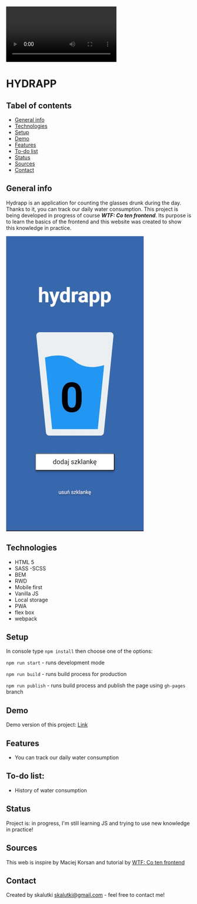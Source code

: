 ![cover](gh/cover.mp4)

# HYDRAPP

## Tabel of contents

- [General info](#general-info)
- [Technologies](#technologies)
- [Setup](#setup)
- [Demo](#demo)
- [Features](#features)
- [To-do list](#to-do-list)
- [Status](#status)
- [Sources](#sources)
- [Contact](#contact)

## General info

Hydrapp is an application for counting the glasses drunk during the day. Thanks to it, you can track our daily water consumption.
This project is being developed in progress of course **_WTF: Co ten frontend_**.
Its purpose is to learn the basics of the frontend and this website was created to show this knowledge in practice.

![screenshot light version](gh/hydrapp.JPG)

## Technologies

- HTML 5
- SASS -SCSS
- BEM
- RWD
- Mobile first
- Vanilla JS
- Local storage
- PWA
- flex box
- webpack

## Setup

In console type `npm install` then choose one of the options:

`npm run start` - runs development mode

`npm run build` - runs build process for production

`npm run publish` - runs build process and publish the page using `gh-pages` branch

## Demo

Demo version of this project: [Link](https://skalutki.github.io/HYDRAPP/)

## Features

- You can track our daily water consumption

## To-do list:

- History of water consumption

## Status

Project is: in progress, I'm still learning JS and trying to use new knowledge in practice!

## Sources

This web is inspire by Maciej Korsan and tutorial by [WTF: Co ten frontend](https://cotenfrontend.pl/)

## Contact

Created by skalutki <skalutki@gmail.com> - feel free to contact me!
